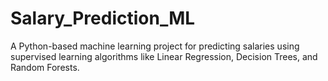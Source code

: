 # Salary_Prediction_ML
A Python-based machine learning project for predicting salaries using supervised learning algorithms like Linear Regression, Decision Trees, and Random Forests.

